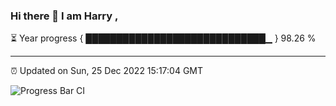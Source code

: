 ### Hi there 👋 I am Harry , 

⏳ Year progress { █████████████████████████████▁ } 98.26 %

---

⏰ Updated on Sun, 25 Dec 2022 15:17:04 GMT

![Progress Bar CI](https://github.com/duykhang68/duykhang68/workflows/Progress%20Bar%20CI/badge.svg)

